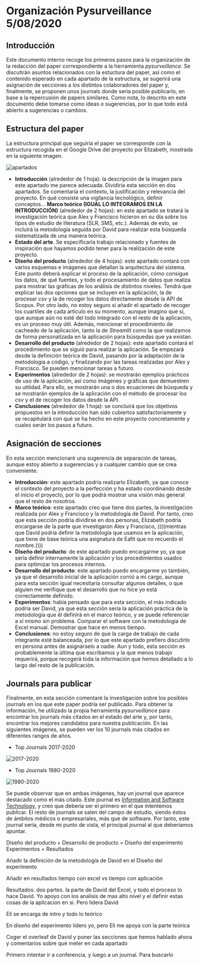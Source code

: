 # Organización Pysurveillance 5/08/2020

## Introducción

Este documento interno recoge los primeros pasos para la organización de la redacción del paper correspondiente a la herramienta *pysurveillance*. Se discutirán asuntos relacionados con la estuctura del paper, así como el contenido esperado en cada apartado de la estructura, se sugerirá una asignación de secciones a los distintos colaboradores del paper y, finalmente, se proponen unos journals donde sería posible publicarlo, en base a la repercusión de papers similares. Como nota, lo descrito en este documento debe tomarse como ideas o sugerencias, por lo que todo está abierto a sugerencias o cambios.

## Estructura del paper

La estructura principal que seguiría el paper se corresponde con la estructura recogida en el Google Drive del proyecto por Elizabeth, mostrada en la siguiente imagen.

![apartados](img/apartados.png)

- **Introducción** (alrededor de 1 hoja): la descripción de la imagen para este apartado me parece adecuada. Dividiría esta sección en dos apartados. Se comentaría el contexto, la justificación y relevancia del proyecto. En qué consiste una vigilancia tecnológico, definir conceptos... **Marco teórico (IGUAL LO INTEGRAMOS EN LA INTRODUCCIÓN)** (alrededor de 2 hojas): en este apartado se tratará la investigación teórica que Alex y Francisco hicieron en su día sobre los tipos de estudio de literatura (SLR, SMS, etc.). Además de esto, se incluirá la metodología seguida por David para realizar esta búsqueda sistematizada de una manera teórica.
- **Estado del arte**. Se especificaría trabajo relacionado y fuentes de inspiración que hayamos podido tener para la realización de este proyecto.
- **Diseño del producto** (alrededor de 4 hojas): este apartado contará con varios esquemas e imágenes que detallan la arquitectura del sistema. Este punto deberá explicar el proceso de la aplicación, cómo consigue los datos, de qué fuentes, y todo el procesamiento de datos que realiza para mostrar las gráficas de los análisis de distintos niveles. Tendrá que explicar las dos opciones que se incluyen en la aplicación, la de procesar *csv* y la de recoger los datos directamente desde la API de Scopus. Por otro lado, no estoy seguro si añadir el apartado de recoger los cuartiles de cada artículo en su momento, aunque imagino que sí, que aunque aún no esté del todo integrado con el resto de la aplicación, es un proceso muy útil. Además, mencionar el procedimiento de cacheado de la aplicación, tanto la de *Streamlit* como la que realizamos de forma personalizada en la aplicación para búsquedas que ya existan.
- **Desarrollo del producto** (alrededor de 2 hojas): este apartado contará el procedimiento que se siguió para realizar la aplicación. Se empezará desde la definición teórica de David, pasando por la adaptación de la metodología a código, y finalizando por las tareas realizadas por Alex y Francisco. Se pueden mencionar tareas a futuro.
- **Experimentos** (alrededor de 2 hojas): se mostrarán ejemplos prácticos de uso de la aplicación, así como imágenes y gráficas que demuestren su utilidad. Para ello, se mostrarán una o dos ecuaciones de búsqueda y se mostrarán ejemplos de la aplicación con el método de procesar los *csv* y el de recoger los datos desde la API.
- **Conclusiones** (alrededor de 1 hoja): se concluirá que los objetivos propuestos en la introducción han sido cubiertos satisfactoriamente y se recapitulará con qué se ha hecho en este proyecto concretamente y cuales serán los pasos a futuro.

## Asignación de secciones

En esta sección mencionaré una sugerencia de separación de tareas, aunque estoy abierto a sugerencias y a cualquier cambio que se crea conveniente.

- **Introducción**: este apartado podría realizarlo Elizabeth, ya que conoce el contexto del proyecto a la perfección y ha estado coordinando desde el inicio el proyecto, por lo que podrá mostrar una visión más general que el resto de nosotros.
- **Marco teórico**: este apartado creo que tiene dos partes, la investigación realizada por Alex y Francisco y la metodología de David. Por tanto, creo que esta sección podría dividirse en dos personas, Elizabeth podría encargarse de la parte que investigaron Alex y Francisco, ((((mientras que David podría definir la metodología que usamos en la aplicación, que tiene de base teórica una asignatura de Eafit que no recuerdo el nombre.))))
- **Diseño del producto**: de este apartado puedo encargarme yo, ya que sería definir internamente la aplicación y los procedimientos usados para optimizar los procesos internos. 
- **Desarrollo del producto**: este apartado puedo encargarme yo también, ya que el desarrollo inicial de la aplicación corrió a mi cargo, aunque para esta sección igual necesitaría consultar algunos detalles, o que alguien me verifique que el desarrollo que no hice yo está correctamente definido.
- **Experimentos**: había pensado que para esta sección, el más indicado podría ser David, ya que esta sección sería la aplicación práctica de la metodología que él definirá en el marco teórico, y se puede referenciar a sí mismo sin problema. Comparar el software con la metodología de Excel manual. Demostrar que hace en menos tiempo.
- **Conclusiones**: no estoy seguro de que la carga de trabajo de cada integrante esté balanceada, por lo que este apartado prefiero discutirlo en persona antes de asignárselo a nadie. Aun y todo, esta sección es probablemente la última que escribamos y la que menos trabajo requerirá, porque recogerá toda la información que hemos detallado a lo largo del resto de la publicación.

## Journals para publicar

Finalmente, en esta sección comentaré la investigación sobre los posibles journals en los que este paper podría ser publicado. Para obtener la información, he utilizado la propia herramienta *pysurveillance* para encontrar los journals más citados en el estado del arte y, por tanto, encontrar los mejores candidatos para nuestra publicación. En las siguientes imágenes, se pueden ver los 10 journals más citados en diferentes rangos de años.

- Top Journals 2017-2020

![2017-2020](img/2017_2020.png)

- Top Journals 1980-2020

![1980-2020](img/1980_2020.png)

Se puede observar que en ambas imágenes, hay un journal que aparece destacado como el más citado. Este journal es [Information and Software Technology](https://www.editorialmanager.com/INFSOF/default.aspx), y creo que debería ser el primero en el que intentemos publicar. El resto de journals se salen del campo de estudio, siendo éstos de ámbitos médicos o empresariales, más que de software. Por tanto, este journal sería, desde mi punto de vista, el principal journal al que deberíamos apuntar.





Diseño del producto + Desarrollo de producto = Diseño del experimento
Experimentos = Resultados

Añadir la definición de la metodología de David en el Diseño del experimento

Añadir en resultados tiempo con excel vs tiempo con aplicación

Resultados: dos partes. la parte de David del Excel, y todo el proceso lo hace David. Yo apoyo con los analisis de mas alto nivel y el definir estas cosas de la aplicacion en si. Pero lidera David

Eli se encarga de intro y todo lo teórico

En diseño del experimento lidero yo, pero Eli me apoya con la parte teórica

Coger el overleaf de David y poner las secciones que hemos hablado ahora y comentarios sobre qué meter en cada apartado

Primero intentar ir a conferencia, y luego a un journal. Para buscarlo